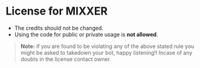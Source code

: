 # License for MIXXER

* The credits should not be changed.
* Using the code for public or private usage is **not allowed**.

> **Note:** if you are found to be violating any of the above stated rule you might be asked to takedown your bot, happy listening!! Incase of any doubts in the license contact owner.